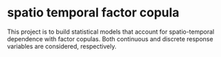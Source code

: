 # spatio temporal factor copula
This project is to build statistical models that account for spatio-temporal dependence with factor copulas. Both continuous and discrete response variables are considered, respectively.
